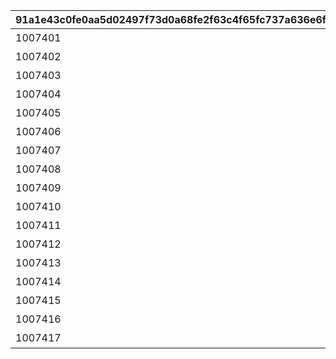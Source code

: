 |91a1e43c0fe0aa5d02497f73d0a68fe2f63c4f65fc737a636e6f2794bb6d4c2e|3fdf7edaf353d66918e7a816b9f502b6e5cde4d35957e4648519b77e9a7e8b67|b733bb9feeb61bd7d79955c0862123163b69c77f667b53097c31061756e92066|be248f221b8d6ef583157367e558e7cfce4396ae4fe34ac63c5e9b5c1eaba59d|75ac7cd5048c9709192686d6aa61f25b0ffb3f0ae60d53b3f43b8bd70e3cde6f|acc46e844a54c63c89054ef988399f0d5bd7b39ff3de53048ae425c9f05cc92e|ed3271ba4ad392e5bc3a44d4f02025e6dbfc472928439637385212fc13f67b0c|44a0d8f3d08b977c1d90fb6ef411e998db4eae06822ea8f50a4508db1fcdd03f|563431983c9d74fd011c4a108f2d763787a27557a4cfe214e72ba6e2072974c5|591bd024c9d2351f19ddb99535922410f3a3e0df10e9c5258b236e25fd719777|bd40299c45964e64896cbc231a1c21e0d04e4f8d1f84404779ea04aa5aa12a8d|f79e1e8d4745406fb93c2dd226b112cd216fcdb11b30276256fc0e3759e92a4b|
| --- | --- | --- | --- | --- | --- | --- | --- | --- | --- | --- | --- |
|1007401|10074|年轻与微热|优衣的病历簿　其一|100201|2023/8/31 11:00:00|10101106|0|0|8|91002|20|
|1007402|10074|将心中的这份悸动|优衣的病历簿　其二|100201|2023/8/31 11:00:00|10101112|0|1007401|8|91002|20|
|1007403|10074|这疯狂之病的病名为|优衣的病历簿　其三|100201|2023/9/2 5:00:00|10101115|0|1007402|8|91002|30|
|1007404|10074|意料之外的访客|优妮的病历簿　其一|111001|2023/8/31 11:00:00|10101106|0|0|8|91002|20|
|1007405|10074|吃药时间|优妮的病历簿　其二|111001|2023/8/31 11:00:00|10101112|0|1007404|8|91002|20|
|1007406|10074|致亲爱的你|优妮的病历簿　其三|111001|2023/9/3 5:00:00|10101115|0|1007405|8|91002|30|
|1007407|10074|奇妙的外来患者|铃莓的病历簿　其一|102501|2023/8/31 11:00:00|10101108|0|0|8|91002|20|
|1007408|10074|可怕的病例|铃莓的病历簿　其二|102501|2023/8/31 11:00:00|10101114|0|1007407|8|91002|20|
|1007409|10074|现代医学的极限|铃莓的病历簿　其三|102501|2023/9/4 5:00:00|10101115|0|1007408|8|91002|30|
|1007410|10074|统率黑夜之主的受难|伊莉亚的病历簿　其一|104401|2023/8/31 11:00:00|10101108|0|0|8|91002|20|
|1007411|10074|打造美丽人设|伊莉亚的病历簿　其二|104401|2023/8/31 11:00:00|10101114|0|1007410|8|91002|20|
|1007412|10074|美丽的课程|伊莉亚的病历簿　其三|104401|2023/9/5 5:00:00|10101115|0|1007411|8|91002|30|
|1007413|10074|看不见的敌人|杏奈的病历簿　其一|100901|2023/8/31 11:00:00|10101110|0|0|8|91002|20|
|1007414|10074|被封印的魔法|杏奈的病历簿　其二|100901|2023/8/31 11:00:00|10101115|1010101|1007413|8|91002|20|
|1007415|10074|独眼恶魔的特别看诊|杏奈的病历簿　其三|100901|2023/9/6 5:00:00|10101115|1010101|1007414|8|91002|30|
|1007416|10074|来自骷髅头的惊喜|忍的病历簿　其一|103101|2023/8/31 11:00:00|10101110|0|0|8|91002|20|
|1007417|10074|向迷惘的少女伸出援手|忍的病历簿　其二|103101|2023/9/1 5:00:00|10101115|1010101|1007416|8|91002|30|